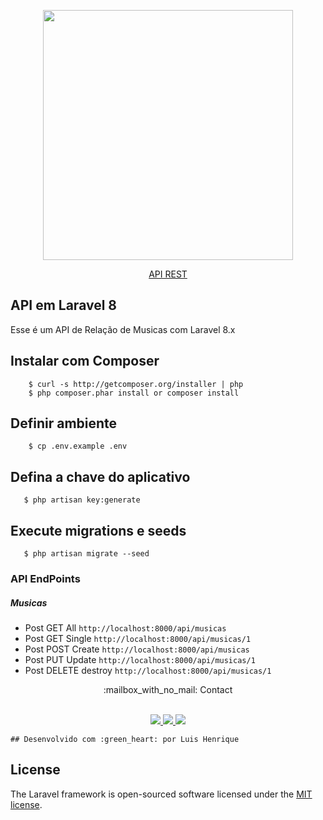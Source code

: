 <p align="center"><a href="https://laravel.com" target="_blank"><img src="https://raw.githubusercontent.com/laravel/art/master/logo-lockup/5%20SVG/2%20CMYK/1%20Full%20Color/laravel-logolockup-cmyk-red.svg" width="400"></a></p>
<p align="center"><a href="https://laravel.com" target="_blank">API REST</a></p>


## API em Laravel 8

Esse é um API de Relação de Musicas com Laravel 8.x

## Instalar com Composer

```
    $ curl -s http://getcomposer.org/installer | php
    $ php composer.phar install or composer install
```

## Definir ambiente

```
    $ cp .env.example .env
```

## Defina a chave do aplicativo

```
   $ php artisan key:generate
```

## Execute  migrations e seeds

```
   $ php artisan migrate --seed
```

### API EndPoints

##### Musicas
* Post GET All `http://localhost:8000/api/musicas`
* Post GET Single `http://localhost:8000/api/musicas/1`
* Post POST Create `http://localhost:8000/api/musicas`
* Post PUT Update `http://localhost:8000/api/musicas/1`
* Post DELETE destroy `http://localhost:8000/api/musicas/1`

<p align='center'>
 :mailbox_with_no_mail: Contact <br><br>
</p>
<p align="center">
    <a href="mailto:luishenriquelh.luis.lhsn@gmail.com">
        <img src="https://img.shields.io/badge/gmail-D14836?&style=for-the-badge&logo=gmail&logoColor=white&link=mailto:luishenriquelh.luis.lhsn@gmail.com">
    </a>
    <a href="https://www.linkedin.com/in/luishenriquelh/">
    <img src="https://img.shields.io/badge/linkedin-%230077B5.svg?&style=for-the-badge&logo=linkedin&logoColor=white" />
  </a>
  <a href="https://instagram.com/luishenrique.sn">
    <img src="https://img.shields.io/badge/instagram-%23E4405F.svg?&style=for-the-badge&logo=instagram&logoColor=white" />        
  </a>
<p>
    
    ## Desenvolvido com :green_heart: por Luis Henrique

## License

The Laravel framework is open-sourced software licensed under the [MIT license](https://opensource.org/licenses/MIT).
